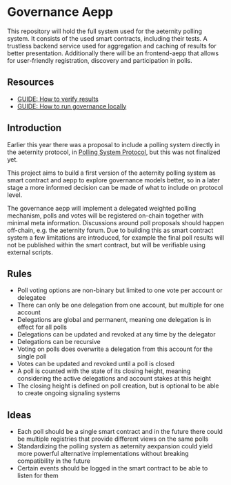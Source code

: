 # Governance Aepp

This repository will hold the full system used for the aeternity polling system.
It consists of the used smart contracts, including their tests.
A trustless backend service used for aggregation and caching of results for better presentation.
Additionally there will be an frontend-aepp that allows for user-friendly registration, discovery and participation in polls.

## Resources

 - [GUIDE: How to verify results](./docs/how-to-verify-results.md)
 - [GUIDE: How to run governance locally](./docs/how-to-run.md)

## Introduction

Earlier this year there was a proposal to include a polling system directly in the aeternity protocol, in [Polling System Protocol](https://github.com/aeternity/protocol/blob/gov/POLLING_SYSTEM.md), but this was not finalized yet.

This project aims to build a first version of the aeternity polling system as smart contract and aepp to explore governance models better, so in a later stage a more informed decision can be made of what to include on protocol level.
 
The governance aepp will implement a delegated weighted polling mechanism, polls and votes will be registered on-chain together with minimal meta information.
Discussions around poll proposals should happen off-chain, e.g. the aeternity forum.
Due to building this as smart contract system a few limitations are introduced, for example the final poll results will not be published within the smart contract, but will be verifiable using external scripts.
 
## Rules

 - Poll voting options are non-binary but limited to one vote per account or delegatee
 - There can only be one delegation from one account, but multiple for one account 
 - Delegations are global and permanent, meaning one delegation is in effect for all polls
 - Delegations can be updated and revoked at any time by the delegator
 - Delegations can be recursive
 - Voting on polls does overwrite a delegation from this account for the single poll
 - Votes can be updated and revoked until a poll is closed
 - A poll is counted with the state of its closing height, meaning considering the active delegations and account stakes at this height
 - The closing height is defined on poll creation, but is optional to be able to create ongoing signaling systems

## Ideas

 - Each poll should be a single smart contract and in the future there could be multiple registries that provide different views on the same polls
 - Standardizing the polling system as aeternity aexpansion could yield more powerful alternative implementations without breaking compatibility in the future
 - Certain events should be logged in the smart contract to be able to listen for them
